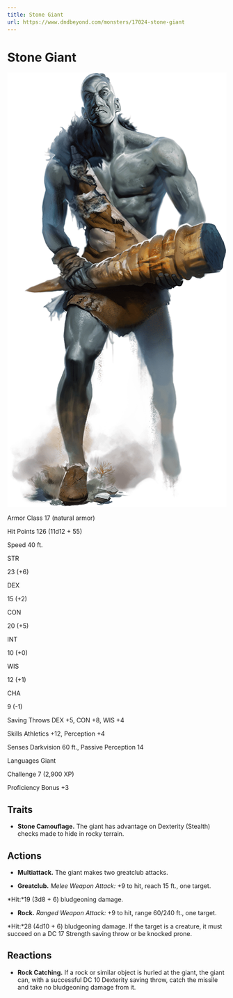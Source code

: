 ```yaml
---
title: Stone Giant
url: https://www.dndbeyond.com/monsters/17024-stone-giant
---
```


# Stone Giant

![Stone Giant](stone-giant.png)

Armor Class
17
(natural armor)

Hit Points
126
(11d12 + 55)

Speed
40 ft.

STR

23
(+6)

DEX

15
(+2)

CON

20
(+5)

INT

10
(+0)

WIS

12
(+1)

CHA

9
(-1)

Saving Throws
DEX +5, CON +8, WIS +4

Skills
Athletics +12, Perception +4

Senses
Darkvision 60 ft., Passive Perception 14

Languages
Giant

Challenge
7 (2,900 XP)

Proficiency Bonus
+3

## Traits

* **Stone Camouflage.** The giant has advantage on Dexterity (Stealth) checks made to hide in rocky terrain.

## Actions

* **Multiattack.** The giant makes two greatclub attacks.

* **Greatclub.** *Melee Weapon Attack:* +9 to hit, reach 15 ft., one target.

*Hit:*19 (3d8 + 6) bludgeoning damage.

* **Rock.** *Ranged Weapon Attack:* +9 to hit, range 60/240 ft., one target.

*Hit:*28 (4d10 + 6) bludgeoning damage. If the target is a creature, it must succeed on a DC 17 Strength saving throw or be knocked prone.

## Reactions

* **Rock Catching.** If a rock or similar object is hurled at the giant, the giant can, with a successful DC 10 Dexterity saving throw, catch the missile and take no bludgeoning damage from it.